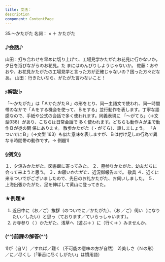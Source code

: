 ```yaml
---
title: 文法：
description
component: ContentPage
---
```



35.～かたがた
名詞： × ＋ かたがた

### ♪会話♪
山田：打ち合わせを早めに切り上げて、工場見学かたがたお花見に行かないか。夕日を浴びながらのお花見。た まにはのんびりしようじゃないか。 佐藤：おやおや、お花見かたがたの工場見学と言った方が正確じゃないの？困った方々だなあ。 山田：行きたいなら、がたがた言わないこと！

### ♯解説♭
「～かたがた」は「ＡかたがたＢ」の形をとり、同一主語文で使われ、同一時間帯のなかで「Ａをする機会を使って、Ｂをする」並行動作を表します。丁寧な語感なので、手紙や公式の会話で多く使われます。同義表現に 「～がてら」（→文型038）があり、こちらは日常会話で 多く使われます。どちらも動作Ａが主で動作Ｂが従の関 係にあります。
散歩かたがた（・がてら）、話しましょう。
「ＡついでにＢ」（→文型 163）も似た意味を表しますが、Ｂは付け足しの行為で異なる時間帯の動作です。→ 例題1)

### §例文§
１．夕涼みかたがた、図書館に寄ってみた。
２．墓参りかたがた、幼友だちに会って来ようと思う。
３．お願いかたがた、近況御報告まで。 敬具
４．近くに来るついでがございましたので、先日のお礼かたがた、お伺いしました。
５．上海出張かたがた、足を伸ばして黄山に登ってきた。

### ★例題★
1) 近日中に（お／ご）挨拶（のついでに／かたがた）、（お ／ご）伺い（になりたい／したい）と思っ（ております／ていらっしゃいます）。      
2) お寺参り（ ）かたがた、浅草へ（遊ぶ→ ）に（行く→ ）みませんか。

### (^^)前課の解答(^^)
1)が（自Ｖ）／すれば／難く（不可能の意味の方が自然）
2)美しさ（Ｎの形）／に／尽くし（「筆舌に尽くしがたい」は慣用語）
